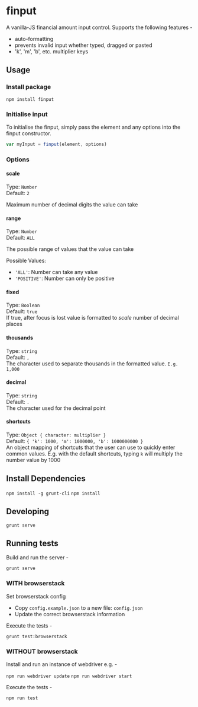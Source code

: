finput
======

A vanilla-JS financial amount input control. Supports the following features -

* auto-formatting
* prevents invalid input whether typed, dragged or pasted
* 'k', 'm', 'b', etc. multiplier keys

Usage
-----

### Install package
`npm install finput`

### Initialise input
To initialise the finput, simply pass the element and any options into the finput constructor.

```javascript
var myInput = finput(element, options)
```

### Options

#### scale
Type: `Number`  
Default: `2`

Maximum number of decimal digits the value can take

#### range
Type: `Number`  
Default: `ALL`

The possible range of values that the value can take

Possible Values:  
- `'ALL'`: Number can take any value  
- `'POSITIVE'`: Number can only be positive

#### fixed
Type: `Boolean`  
Default: `true`  
If true, after focus is lost value is formatted to *scale* number of decimal places

#### thousands
Type: `string`  
Default: `,`  
The character used to separate thousands in the formatted value.
`E.g. 1,000`

#### decimal
Type: `string`  
Default: `.`  
The character used for the decimal point

#### shortcuts
Type: `Object { character: multiplier }`  
Default: `{
  'k': 1000,
  'm': 1000000,
  'b': 1000000000
}`  
An object mapping of shortcuts that the user can use to quickly enter common values.
E.g. with the default shortcuts, typing `k` will multiply the number value by 1000


Install Dependencies
--------------------

`npm install -g grunt-cli`
`npm install`

Developing
----------

`grunt serve`

Running tests
-------------

Build and run the server -

`grunt serve`

### WITH browserstack

Set browserstack config

- Copy `config.example.json` to a new file: `config.json`
- Update the correct browserstack information

Execute the tests -

`grunt test:browserstack`

### WITHOUT browserstack

Install and run an instance of webdriver e.g. -

`npm run webdriver update`
`npm run webdriver start`

Execute the tests -

`npm run test`
